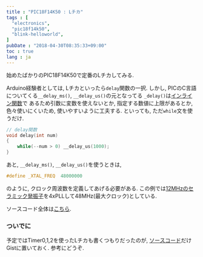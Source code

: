 ```yaml
---
title : "PIC18F14K50 : Lチカ"
tags : [
  "electronics",
  "pic18f14k50",
  "blink-helloworld",
]
pubDate : "2018-04-30T08:35:33+09:00"
toc : true
lang : ja
---
```


始めたばかりのPIC18F14K50で定番のLチカしてみる.

Arduino経験者としては, Lチカといったら`delay`関数の一択.
しかし, PICのC言語についてくる`__delay_ms()`, `__delay_us()`の元となってる
`_delay()`は[インライン関数](https://ja.wikipedia.org/wiki/%E3%82%A4%E3%83%B3%E3%83%A9%E3%82%A4%E3%83%B3%E9%96%A2%E6%95%B0)で
あるため引数に変数を使えないとか,
指定する数値に上限があるとか,
色々使いにくいため, 使いやすいように工夫する.
といっても, ただ`while`文を使うだけ.

```c
// delay関数
void delay(int num)
{
    while(--num > 0) __delay_us(1000);
}
```

あと, `__delay_ms()`, `__delay_us()`を使うときは,

```c
#define _XTAL_FREQ  48000000
```

のように, クロック周波数を定義してあげる必要がある. この例では[12MHzのセラミック発振子](http://akizukidenshi.com/catalog/g/gP-02740/)を4xPLLして48MHz(最大クロック)としている.

ソースコード全体は[こちら](https://gist.github.com/xiupos/76f57229bf9200c05c2cab816442247f).

### ついでに

予定ではTimer0,1,2を使ったLチカも書くつもりだったのが, [ソースコード](https://gist.github.com/xiupos/d74930f41ea1c25548fe041289cab217)だけGistに置いておく. 参考にどうぞ.
